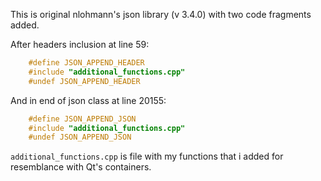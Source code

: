 This is original nlohmann's json library (v 3.4.0) with two code fragments added.

After headers inclusion at line 59:
```c++
    #define JSON_APPEND_HEADER
    #include "additional_functions.cpp"
    #undef JSON_APPEND_HEADER
```

And in end of json class at line 20155:
```c++
    #define JSON_APPEND_JSON
    #include "additional_functions.cpp"
    #undef JSON_APPEND_JSON
```

`additional_functions.cpp` is file with my functions that i added for resemblance with Qt's containers.
